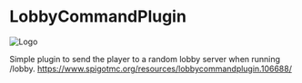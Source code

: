 # LobbyCommandPlugin
![Logo](https://user-images.githubusercontent.com/101154133/206915919-a46b5c82-c336-4293-b1d6-39a879765462.png)

Simple plugin to send the player to a random lobby server when running /lobby.
https://www.spigotmc.org/resources/lobbycommandplugin.106688/